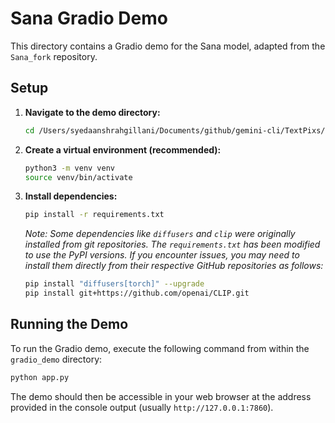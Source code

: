 # Sana Gradio Demo

This directory contains a Gradio demo for the Sana model, adapted from the `Sana_fork` repository.

## Setup

1.  **Navigate to the demo directory:**
    ```bash
    cd /Users/syedaanshrahgillani/Documents/github/gemini-cli/TextPixs/gradio_demo
    ```

2.  **Create a virtual environment (recommended):**
    ```bash
    python3 -m venv venv
    source venv/bin/activate
    ```

3.  **Install dependencies:**
    ```bash
    pip install -r requirements.txt
    ```

    *Note: Some dependencies like `diffusers` and `clip` were originally installed from git repositories. The `requirements.txt` has been modified to use the PyPI versions. If you encounter issues, you may need to install them directly from their respective GitHub repositories as follows:*
    ```bash
    pip install "diffusers[torch]" --upgrade
    pip install git+https://github.com/openai/CLIP.git
    ```

## Running the Demo

To run the Gradio demo, execute the following command from within the `gradio_demo` directory:

```bash
python app.py
```

The demo should then be accessible in your web browser at the address provided in the console output (usually `http://127.0.0.1:7860`).
